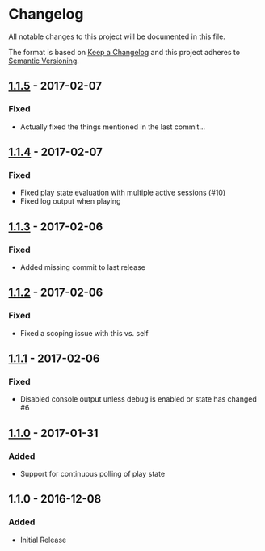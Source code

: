 # Changelog
All notable changes to this project will be documented in this file.

The format is based on [Keep a Changelog](http://keepachangelog.com/en/1.0.0/)
and this project adheres to [Semantic Versioning](http://semver.org/spec/v2.0.0.html).

## [1.1.5] - 2017-02-07
### Fixed
- Actually fixed the things mentioned in the last commit...

## [1.1.4] - 2017-02-07
### Fixed
- Fixed play state evaluation with multiple active sessions (#10)
- Fixed log output when playing

## [1.1.3] - 2017-02-06
### Fixed
- Added missing commit to last release

## [1.1.2] - 2017-02-06
### Fixed
- Fixed a scoping issue with this vs. self

## [1.1.1] - 2017-02-06
### Fixed
- Disabled console output unless debug is enabled or state has changed #6

## [1.1.0] - 2017-01-31
### Added
- Support for continuous polling of play state

## 1.1.0 - 2016-12-08
### Added
- Initial Release

[Unreleased]: https://github.com/mpbzh/homebridge-plex/compare/v1.1.0...HEAD
[1.1.5]: https://github.com/mpbzh/homebridge-plex/compare/v1.1.4...v1.1.5
[1.1.4]: https://github.com/mpbzh/homebridge-plex/compare/v1.1.3...v1.1.4
[1.1.3]: https://github.com/mpbzh/homebridge-plex/compare/v1.1.2...v1.1.3
[1.1.2]: https://github.com/mpbzh/homebridge-plex/compare/v1.1.1...v1.1.2
[1.1.1]: https://github.com/mpbzh/homebridge-plex/compare/v1.1.0...v1.1.1
[1.1.0]: https://github.com/mpbzh/homebridge-plex/compare/v1.0.0...v1.1.0
